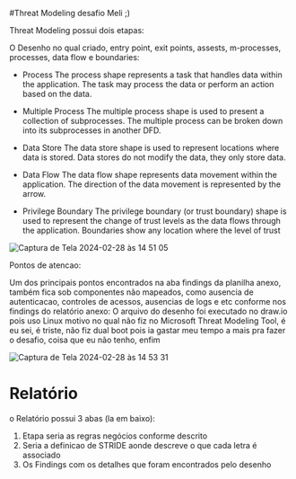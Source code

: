 #Threat Modeling desafio Meli ;)

Threat Modeling possui dois etapas:

O Desenho no qual criado, entry point, exit points, assests, m-processes, processes, data flow e boundaries:

*  	Process 	The process shape represents a task that handles data within the application. The task may process the data or perform an action based on the data.

*   Multiple Process 	The multiple process shape is used to present a collection of subprocesses. The multiple process can be broken down into its subprocesses
 in another DFD.

* Data Store 	The data store shape is used to represent locations where data is stored. Data stores do not modify the data, they only store data.

* Data Flow 	The data flow shape represents data movement within the application. The direction of the data movement is represented by the arrow.

* Privilege Boundary 	The privilege boundary (or trust boundary) shape is used to represent the change of trust levels as the data flows through the application. Boundaries show any location where the level of trust

![Captura de Tela 2024-02-28 às 14 51 05](https://github.com/h4cker39/burp-extensions/assets/14226200/0bccd78e-021f-40a6-b560-b4ca19c29a8a)


 Pontos de atencao:

 Um dos principais pontos encontrados na aba findings da planilha anexo, também fica sob componentes não mapeados, como ausencia de autenticacao, controles de acessos, ausencias de logs e etc conforme nos findings do relatório anexo:
O arquivo do desenho foi executado no draw.io pois uso Linux motivo no qual não fiz no Microsoft Threat Modeling Tool, é eu sei, é triste, não fiz dual boot pois ia gastar meu tempo a mais pra fazer o desafio, coisa que eu não tenho, enfim

![Captura de Tela 2024-02-28 às 14 53 31](https://github.com/h4cker39/burp-extensions/assets/14226200/852d56b7-2307-4b3b-8e75-272a8d39f3b3)


 # Relatório 

 o Relatório possui 3 abas (la em baixo):
 1. Etapa seria as regras negócios conforme descrito
 2. Seria a definicao de STRIDE aonde descreve o que cada letra é associado
 3. Os Findings com os detalhes que foram encontrados pelo desenho



 
